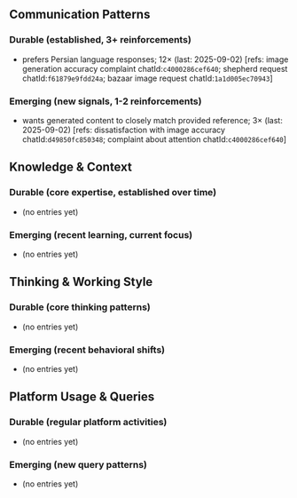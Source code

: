 ## Communication Patterns
### Durable (established, 3+ reinforcements)
- prefers Persian language responses; 12× (last: 2025-09-02) [refs: image generation accuracy complaint chatId:`c4000286cef640`; shepherd request chatId:`f61879e9fdd24a`; bazaar image request chatId:`1a1d005ec70943`]

### Emerging (new signals, 1-2 reinforcements)
- wants generated content to closely match provided reference; 3× (last: 2025-09-02) [refs: dissatisfaction with image accuracy chatId:`d49850fc850348`; complaint about attention chatId:`c4000286cef640`]

## Knowledge & Context
### Durable (core expertise, established over time)
- (no entries yet)

### Emerging (recent learning, current focus)
- (no entries yet)

## Thinking & Working Style
### Durable (core thinking patterns)
- (no entries yet)

### Emerging (recent behavioral shifts)
- (no entries yet)

## Platform Usage & Queries
### Durable (regular platform activities)
- (no entries yet)

### Emerging (new query patterns)
- (no entries yet)